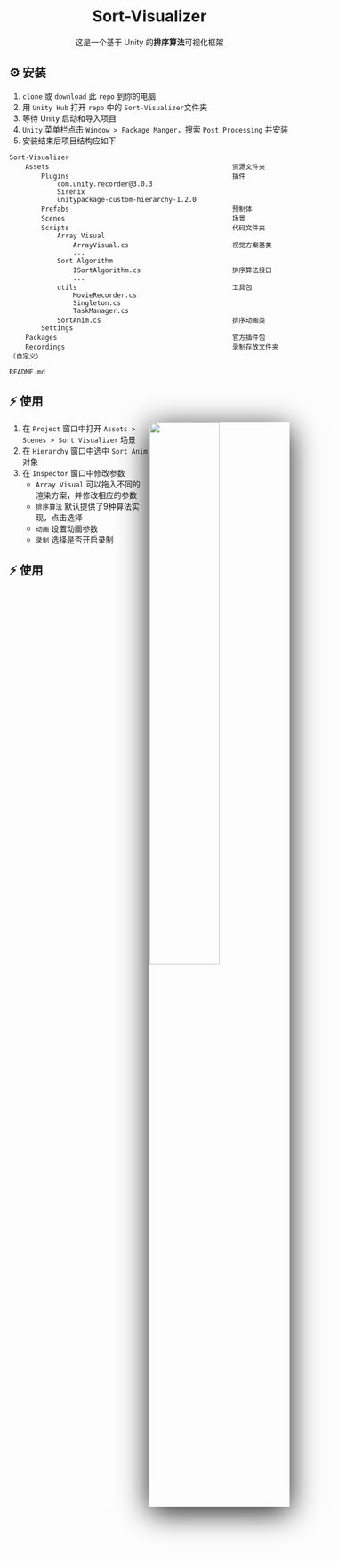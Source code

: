 <h1 align='center'> Sort-Visualizer </h1>

<p align="center">
  这是一个基于 Unity 的<b>排序算法</b>可视化框架
</p>


## ⚙️ 安装
1. `clone` 或 `download` 此 `repo` 到你的电脑
2. 用 `Unity Hub` 打开 `repo` 中的 `Sort-Visualizer`文件夹
3. 等待 Unity 启动和导入项目
4. `Unity` 菜单栏点击 `Window > Package Manger`，搜索 `Post Processing` 并安装
5. 安装结束后项目结构应如下

```
Sort-Visualizer
    Assets                                              资源文件夹
        Plugins                                         插件
            com.unity.recorder@3.0.3                    
            Sirenix
            unitypackage-custom-hierarchy-1.2.0
        Prefabs                                         预制体
        Scenes                                          场景
        Scripts                                         代码文件夹
            Array Visual                                
                ArrayVisual.cs                          视觉方案基类
                ...
            Sort Algorithm                              
                ISortAlgorithm.cs                       排序算法接口
                ...
            utils                                       工具包
                MovieRecorder.cs
                Singleton.cs
                TaskManager.cs
            SortAnim.cs                                 排序动画类
        Settings
    Packages                                            官方插件包
    Recordings                                          录制存放文件夹（自定义）
    ...
README.md
```

## ⚡️ 使用
<image align="right" style="box-shadow: rgba(0, 0, 0, 0.9) 0px 10px 50px;" src="https://github.com/homeless-honey/Sort-Visualizer/blob/main/docs/imgs/1.png?raw=true" width=50%>

1. 在 `Project` 窗口中打开 `Assets > Scenes > Sort Visualizer` 场景
2. 在 `Hierarchy` 窗口中选中 `Sort Anim` 对象
3. 在 `Inspector` 窗口中修改参数
   - `Array Visual` 可以拖入不同的渲染方案，并修改相应的参数
   - `排序算法` 默认提供了9种算法实现，点击选择
   - `动画` 设置动画参数
   - `录制` 选择是否开启录制


## ⚡️ 使用
